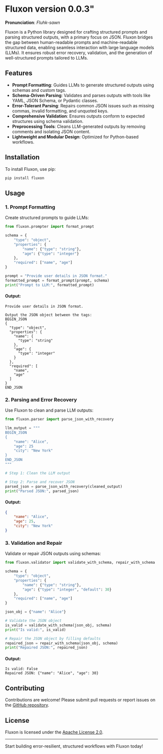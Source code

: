 # Fluxon version 0.0.3"

**Pronunciation**: *Fluhk-sawn*

Fluxon is a Python library designed for crafting structured prompts and parsing structured outputs, with a primary focus on JSON. Fluxon bridges the gap between human-readable prompts and machine-readable structured data, enabling seamless interaction with large language models (LLMs). It ensures robust error recovery, validation, and the generation of well-structured prompts tailored to LLMs.

## Features

- **Prompt Formatting**: Guides LLMs to generate structured outputs using schemas and custom tags.
- **Schema-Driven Parsing**: Validates and parses outputs with tools like YAML, JSON Schema, or Pydantic classes.
- **Error-Tolerant Parsing**: Repairs common JSON issues such as missing commas, invalid formatting, and unquoted keys.
- **Comprehensive Validation**: Ensures outputs conform to expected structures using schema validation.
- **Preprocessing Tools**: Cleans LLM-generated outputs by removing comments and isolating JSON content.
- **Lightweight and Modular Design**: Optimized for Python-based workflows.

## Installation

To install Fluxon, use pip:

```bash
pip install fluxon
```

## Usage

### 1. Prompt Formatting

Create structured prompts to guide LLMs:

```python
from fluxon.prompter import format_prompt

schema = {
    "type": "object",
    "properties": {
        "name": {"type": "string"},
        "age": {"type": "integer"}
    },
    "required": ["name", "age"]
}

prompt = "Provide user details in JSON format."
formatted_prompt = format_prompt(prompt, schema)
print("Prompt to LLM:", formatted_prompt)
```

#### Output:

```
Provide user details in JSON format.

Output the JSON object between the tags:
BEGIN_JSON
{
  "type": "object",
  "properties": {
    "name": {
      "type": "string"
    },
    "age": {
      "type": "integer"
    }
  },
  "required": [
    "name",
    "age"
  ]
}
END_JSON
```

### 2. Parsing and Error Recovery

Use Fluxon to clean and parse LLM outputs:

```python
from fluxon.parser import parse_json_with_recovery

llm_output = """
BEGIN_JSON
{
    "name": "Alice",
    "age": 25
    "city": "New York"
}
END_JSON
"""

# Step 1: Clean the LLM output

# Step 2: Parse and recover JSON
parsed_json = parse_json_with_recovery(cleaned_output)
print("Parsed JSON:", parsed_json)
```

#### Output:

```json
{
    "name": "Alice",
    "age": 25,
    "city": "New York"
}
```

### 3. Validation and Repair

Validate or repair JSON outputs using schemas:

```python
from fluxon.validator import validate_with_schema, repair_with_schema

schema = {
    "type": "object",
    "properties": {
        "name": {"type": "string"},
        "age": {"type": "integer", "default": 30}
    },
    "required": ["name", "age"]
}

json_obj = {"name": "Alice"}

# Validate the JSON object
is_valid = validate_with_schema(json_obj, schema)
print("Is valid:", is_valid)

# Repair the JSON object by filling defaults
repaired_json = repair_with_schema(json_obj, schema)
print("Repaired JSON:", repaired_json)
```

#### Output:

```
Is valid: False
Repaired JSON: {"name": "Alice", "age": 30}
```

## Contributing

Contributions are welcome! Please submit pull requests or report issues on the [GitHub repository](https://github.com/ymitiku/fluxon).

## License

Fluxon is licensed under the [Apache License 2.0](LICENSE).

---

Start building error-resilient, structured workflows with Fluxon today!

